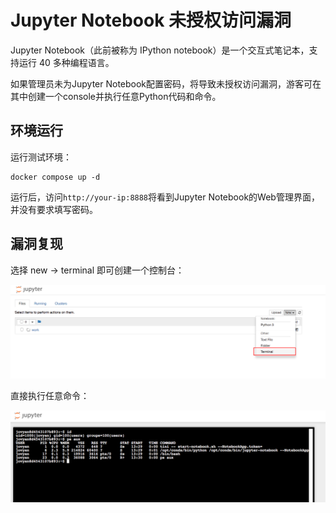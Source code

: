 # Jupyter Notebook 未授权访问漏洞

Jupyter Notebook（此前被称为 IPython notebook）是一个交互式笔记本，支持运行 40 多种编程语言。

如果管理员未为Jupyter Notebook配置密码，将导致未授权访问漏洞，游客可在其中创建一个console并执行任意Python代码和命令。

## 环境运行

运行测试环境：

```
docker compose up -d
```

运行后，访问`http://your-ip:8888`将看到Jupyter Notebook的Web管理界面，并没有要求填写密码。

## 漏洞复现

选择 new -> terminal 即可创建一个控制台：

![](1.png)

直接执行任意命令：

![](2.png)

